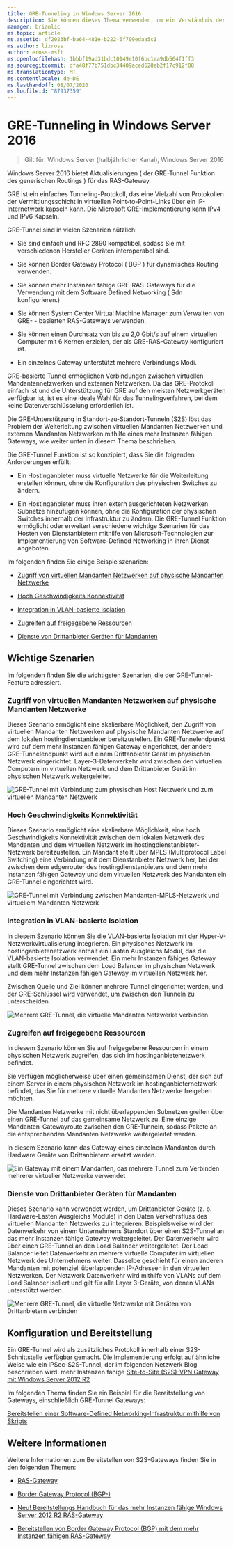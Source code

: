 ```yaml
---
title: GRE-Tunneling in Windows Server 2016
description: Sie können dieses Thema verwenden, um ein Verständnis der Aktualisierungen der GRE-Tunnel Funktion (Generic Routing Kapselung) für das RAS-Gateway in Windows Server 2016 zu erhalten.
manager: brianlic
ms.topic: article
ms.assetid: df2023bf-ba64-481e-b222-6f709edaa5c1
ms.author: lizross
author: eross-msft
ms.openlocfilehash: 1bbbf19ad31bdc10149e10f6bc1ea9db564f1ff3
ms.sourcegitcommit: dfa48f77b751dbc34409aced628eb2f17c912f08
ms.translationtype: MT
ms.contentlocale: de-DE
ms.lasthandoff: 08/07/2020
ms.locfileid: "87937359"
---
```

# <a name="gre-tunneling-in-windows-server-2016"></a>GRE-Tunneling in Windows Server 2016

>Gilt für: Windows Server (halbjährlicher Kanal), Windows Server 2016

Windows Server 2016 bietet Aktualisierungen \( der GRE-Tunnel Funktion des generischen Routings \) für das RAS-Gateway.

GRE ist ein einfaches Tunneling-Protokoll, das eine Vielzahl von Protokollen der Vermittlungsschicht in virtuellen Point-to-Point-Links über ein IP-Internetwork kapseln kann. Die Microsoft GRE-Implementierung kann IPv4 und IPv6 Kapseln.

GRE-Tunnel sind in vielen Szenarien nützlich:

-   Sie sind einfach und RFC 2890 kompatibel, sodass Sie mit verschiedenen Hersteller Geräten interoperabel sind.

-   Sie können Border Gateway Protocol \( BGP \) für dynamisches Routing verwenden.

-   Sie können mehr Instanzen fähige GRE-RAS-Gateways für die Verwendung mit dem Software Defined Networking \( Sdn konfigurieren.\)

-   Sie können System Center Virtual Machine Manager zum Verwalten von GRE- \- basierten RAS-Gateways verwenden.

-   Sie können einen Durchsatz von bis zu 2,0 Gbit/s auf einem virtuellen Computer mit 6 Kernen erzielen, der als GRE-RAS-Gateway konfiguriert ist.

-   Ein einzelnes Gateway unterstützt mehrere Verbindungs Modi.

GRE-basierte Tunnel ermöglichen Verbindungen zwischen virtuellen Mandantennetzwerken und externen Netzwerken. Da das GRE-Protokoll einfach ist und die Unterstützung für GRE auf den meisten Netzwerkgeräten verfügbar ist, ist es eine ideale Wahl für das Tunnelingverfahren, bei dem keine Datenverschlüsselung erforderlich ist.

Die GRE-Unterstützung in Standort-zu-Standort-Tunneln (S2S) löst das Problem der Weiterleitung zwischen virtuellen Mandanten Netzwerken und externen Mandanten Netzwerken mithilfe eines mehr Instanzen fähigen Gateways, wie weiter unten in diesem Thema beschrieben.

Die GRE-Tunnel Funktion ist so konzipiert, dass Sie die folgenden Anforderungen erfüllt:

-   Ein Hostinganbieter muss virtuelle Netzwerke für die Weiterleitung erstellen können, ohne die Konfiguration des physischen Switches zu ändern.

-   Ein Hostinganbieter muss ihren extern ausgerichteten Netzwerken Subnetze hinzufügen können, ohne die Konfiguration der physischen Switches innerhalb der Infrastruktur zu ändern.
Die GRE-Tunnel Funktion ermöglicht oder erweitert verschiedene wichtige Szenarien für das Hosten von Dienstanbietern mithilfe von Microsoft-Technologien zur Implementierung von Software-Defined Networking in ihren Dienst angeboten.

Im folgenden finden Sie einige Beispielszenarien:

-   [Zugriff von virtuellen Mandanten Netzwerken auf physische Mandanten Netzwerke](#BKMK_Access)

-   [Hoch Geschwindigkeits Konnektivität](#BKMK_Speed)

-   [Integration in VLAN-basierte Isolation](#BKMK_Integration)

-   [Zugreifen auf freigegebene Ressourcen](#BKMK_Shared)

-   [Dienste von Drittanbieter Geräten für Mandanten](#BKMK_thirdparty)

## <a name="key-scenarios"></a>Wichtige Szenarien

Im folgenden finden Sie die wichtigsten Szenarien, die der GRE-Tunnel-Feature adressiert.

### <a name="access-from-tenant-virtual-networks-to-tenant-physical-networks"></a><a name="BKMK_Access"></a>Zugriff von virtuellen Mandanten Netzwerken auf physische Mandanten Netzwerke

Dieses Szenario ermöglicht eine skalierbare Möglichkeit, den Zugriff von virtuellen Mandanten Netzwerken auf physische Mandanten Netzwerke auf dem lokalen hostingdienstanbieter bereitzustellen. Ein GRE-Tunnelendpunkt wird auf dem mehr Instanzen fähigen Gateway eingerichtet, der andere GRE-Tunnelendpunkt wird auf einem Drittanbieter Gerät im physischen Netzwerk eingerichtet. Layer-3-Datenverkehr wird zwischen den virtuellen Computern im virtuellen Netzwerk und dem Drittanbieter Gerät im physischen Netzwerk weitergeleitet.

![GRE-Tunnel mit Verbindung zum physischen Host Netzwerk und zum virtuellen Mandanten Netzwerk](../../media/gre-tunneling-in-windows-server/GRE_.png)

### <a name="high-speed-connectivity"></a><a name="BKMK_Speed"></a>Hoch Geschwindigkeits Konnektivität

Dieses Szenario ermöglicht eine skalierbare Möglichkeit, eine hoch Geschwindigkeits Konnektivität zwischen dem lokalen Netzwerk des Mandanten und dem virtuellen Netzwerk im hostingdienstanbieter-Netzwerk bereitzustellen. Ein Mandant stellt über MPLS (Multiprotocol Label Switching) eine Verbindung mit dem Dienstanbieter Netzwerk her, bei der zwischen dem edgerrouter des hostingdienstanbieters und dem mehr Instanzen fähigen Gateway und dem virtuellen Netzwerk des Mandanten ein GRE-Tunnel eingerichtet wird.

![GRE-Tunnel mit Verbindung zwischen Mandanten-MPLS-Netzwerk und virtuellem Mandanten Netzwerk](../../media/gre-tunneling-in-windows-server/GRE-.png)

### <a name="integration-with-vlan-based-isolation"></a><a name="BKMK_Integration"></a>Integration in VLAN-basierte Isolation

In diesem Szenario können Sie die VLAN-basierte Isolation mit der Hyper-V-Netzwerkvirtualisierung integrieren. Ein physisches Netzwerk im hostinganbietenetzwerk enthält ein Lasten Ausgleichs Modul, das die VLAN-basierte Isolation verwendet. Ein mehr Instanzen fähiges Gateway stellt GRE-Tunnel zwischen dem Load Balancer im physischen Netzwerk und dem mehr Instanzen fähigen Gateway im virtuellen Netzwerk her.

Zwischen Quelle und Ziel können mehrere Tunnel eingerichtet werden, und der GRE-Schlüssel wird verwendet, um zwischen den Tunneln zu unterscheiden.

![Mehrere GRE-Tunnel, die virtuelle Mandanten Netzwerke verbinden](../../media/gre-tunneling-in-windows-server/GRE-VLANIsolation.png)

### <a name="access-shared-resources"></a><a name="BKMK_Shared"></a>Zugreifen auf freigegebene Ressourcen

In diesem Szenario können Sie auf freigegebene Ressourcen in einem physischen Netzwerk zugreifen, das sich im hostinganbietenetzwerk befindet.

Sie verfügen möglicherweise über einen gemeinsamen Dienst, der sich auf einem Server in einem physischen Netzwerk im hostinganbieternetzwerk befindet, das Sie für mehrere virtuelle Mandanten Netzwerke freigeben möchten.

Die Mandanten Netzwerke mit nicht überlappenden Subnetzen greifen über einen GRE-Tunnel auf das gemeinsame Netzwerk zu. Eine einzige Mandanten-Gatewayroute zwischen den GRE-Tunneln, sodass Pakete an die entsprechenden Mandanten Netzwerke weitergeleitet werden.

In diesem Szenario kann das Gateway eines einzelnen Mandanten durch Hardware Geräte von Drittanbietern ersetzt werden.

![Ein Gateway mit einem Mandanten, das mehrere Tunnel zum Verbinden mehrerer virtueller Netzwerke verwendet](../../media/gre-tunneling-in-windows-server/GRE-SharedResource.png)

### <a name="services-of-third-party-devices-to-tenants"></a><a name="BKMK_thirdparty"></a>Dienste von Drittanbieter Geräten für Mandanten

Dieses Szenario kann verwendet werden, um Drittanbieter Geräte (z. b. Hardware-Lasten Ausgleichs Module) in den Daten Verkehrsfluss des virtuellen Mandanten Netzwerks zu integrieren. Beispielsweise wird der Datenverkehr von einem Unternehmens Standort über einen S2S-Tunnel an das mehr Instanzen fähige Gateway weitergeleitet. Der Datenverkehr wird über einen GRE-Tunnel an den Load Balancer weitergeleitet. Der Load Balancer leitet Datenverkehr an mehrere virtuelle Computer im virtuellen Netzwerk des Unternehmens weiter. Dasselbe geschieht für einen anderen Mandanten mit potenziell überlappenden IP-Adressen in den virtuellen Netzwerken. Der Netzwerk Datenverkehr wird mithilfe von VLANs auf dem Load Balancer isoliert und gilt für alle Layer 3-Geräte, von denen VLANs unterstützt werden.

![Mehrere GRE-Tunnel, die virtuelle Netzwerke mit Geräten von Drittanbietern verbinden](../../media/gre-tunneling-in-windows-server/GREThirdParty.png)

## <a name="configuration-and-deployment"></a>Konfiguration und Bereitstellung

Ein GRE-Tunnel wird als zusätzliches Protokoll innerhalb einer S2S-Schnittstelle verfügbar gemacht. Die Implementierung erfolgt auf ähnliche Weise wie ein IPSec-S2S-Tunnel, der im folgenden Netzwerk Blog beschrieben wird: mehr Instanzen fähige [Site-to-Site (S2S)-VPN Gateway mit Windows Server 2012 R2](https://techcommunity.microsoft.com/t5/networking-blog/bg-p/NetworkingBlog)

Im folgenden Thema finden Sie ein Beispiel für die Bereitstellung von Gateways, einschließlich GRE-Tunnel Gateways:

[Bereitstellen einer Software-Defined Networking-Infrastruktur mithilfe von Skripts](../../../networking/sdn/deploy/Deploy-a-Software-Defined-Network-infrastructure-using-scripts.md)

## <a name="more-information"></a>Weitere Informationen

Weitere Informationen zum Bereitstellen von S2S-Gateways finden Sie in den folgenden Themen:

-   [RAS-Gateway](RAS-Gateway.md)

-   [Border Gateway Protocol &#40;BGP-&#41;](../bgp/Border-Gateway-Protocol-BGP.md)

-   [Neu! Bereitstellungs Handbuch für das mehr Instanzen fähige Windows Server 2012 R2 RAS-Gateway](https://techcommunity.microsoft.com/t5/networking-blog/bg-p/NetworkingBlog)

-   [Bereitstellen von Border Gateway Protocol (BGP) mit dem mehr Instanzen fähigen RAS-Gateway](https://techcommunity.microsoft.com/t5/networking-blog/bg-p/NetworkingBlog)

